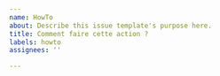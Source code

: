 ```yaml
---
name: HowTo
about: Describe this issue template's purpose here.
title: Comment faire cette action ?
labels: howto
assignees: ''

---
```



